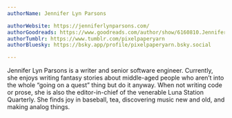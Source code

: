 ```yaml
---
authorName: Jennifer Lyn Parsons

authorWebsite: https://jenniferlynparsons.com/
authorGoodreads: https://www.goodreads.com/author/show/6160810.Jennifer_Lyn_Parsons
authorTumblr: https://www.tumblr.com/pixelpaperyarn
authorBluesky: https://bsky.app/profile/pixelpaperyarn.bsky.social

---
```

Jennifer Lyn Parsons is a writer and senior software engineer. Currently, she enjoys writing fantasy stories about middle-aged people who aren’t into the whole “going on a quest” thing but do it anyway. When not writing code or prose, she is also the editor-in-chief of the venerable Luna Station Quarterly. She finds joy in baseball, tea, discovering music new and old, and making analog things.